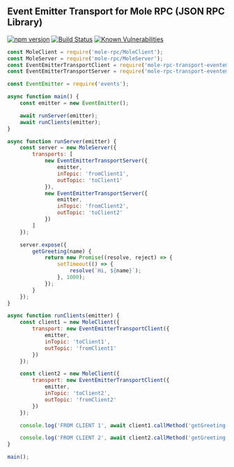 ## Event Emitter Transport for Mole RPC (JSON RPC Library)

[![npm version](https://badge.fury.io/js/mole-rpc-transport-eventemitter.svg)](https://badge.fury.io/js/mole-rpc-transport-eventemitter)
[![Build Status](https://travis-ci.org/koorchik/node-mole-rpc-transport-eventemitter.svg?branch=master)](https://travis-ci.org/koorchik/node-mole-rpc-transport-eventemitter)
[![Known Vulnerabilities](https://snyk.io/test/github/koorchik/node-mole-rpc-transport-eventemitter/badge.svg?targetFile=package.json)](https://snyk.io/test/github/koorchik/node-mole-rpc-transport-eventemitter?targetFile=package.json)

```javascript
const MoleClient = require('mole-rpc/MoleClient');
const MoleServer = require('mole-rpc/MoleServer');
const EventEmitterTransportClient = require('mole-rpc-transport-eventemitter/TransportClient');
const EventEmitterTransportServer = require('mole-rpc-transport-eventemitter/TransportServer');

const EventEmitter = require('events');

async function main() {
    const emitter = new EventEmitter();

    await runServer(emitter);
    await runClients(emitter);
}

async function runServer(emitter) {
    const server = new MoleServer({
        transports: [
            new EventEmitterTransportServer({
                emitter,
                inTopic: 'fromClient1',
                outTopic: 'toClient1'
            }),
            new EventEmitterTransportServer({
                emitter,
                inTopic: 'fromClient2',
                outTopic: 'toClient2'
            })
        ]
    });

    server.expose({
        getGreeting(name) {
            return new Promise((resolve, reject) => {
                setTimeout(() => {
                    resolve(`Hi, ${name}`);
                }, 1000);
            });
        }
    });
}

async function runClients(emitter) {
    const client1 = new MoleClient({
        transport: new EventEmitterTransportClient({
            emitter,
            inTopic: 'toClient1',
            outTopic: 'fromClient1'
        })
    });

    const client2 = new MoleClient({
        transport: new EventEmitterTransportClient({
            emitter,
            inTopic: 'toClient2',
            outTopic: 'fromClient2'
        })
    });

    console.log('FROM CLIENT 1', await client1.callMethod('getGreeting', 'User1'));

    console.log('FROM CLIENT 2', await client2.callMethod('getGreeting', 'User2'));
}

main();
```
